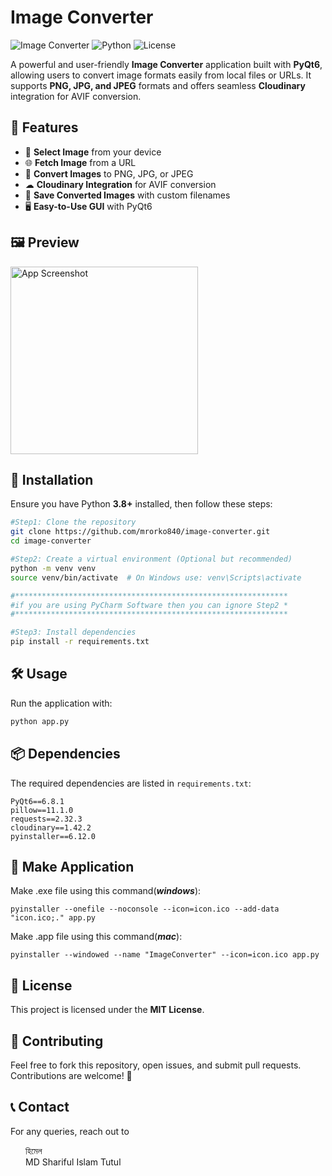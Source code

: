 # Image Converter

![Image Converter](https://img.shields.io/badge/PyQt6-GUI-blue.svg) ![Python](https://img.shields.io/badge/Python-3.8%2B-brightgreen.svg) ![License](https://img.shields.io/badge/License-MIT-yellow.svg)

A powerful and user-friendly **Image Converter** application built with **PyQt6**, allowing users to convert image formats easily from local files or URLs. It supports **PNG, JPG, and JPEG** formats and offers seamless **Cloudinary** integration for AVIF conversion.

## 🚀 Features

- 📂 **Select Image** from your device
- 🌐 **Fetch Image** from a URL
- 🔄 **Convert Images** to PNG, JPG, or JPEG
- ☁ **Cloudinary Integration** for AVIF conversion
- 💾 **Save Converted Images** with custom filenames
- 🖥 **Easy-to-Use GUI** with PyQt6

## 🖼️ Preview

<img src="https://i.imgur.com/8lAgtR7.png" alt="App Screenshot" width="300px">

## 🔧 Installation

Ensure you have Python **3.8+** installed, then follow these steps:

```sh
#Step1: Clone the repository
git clone https://github.com/mrorko840/image-converter.git
cd image-converter

#Step2: Create a virtual environment (Optional but recommended)
python -m venv venv
source venv/bin/activate  # On Windows use: venv\Scripts\activate

#*************************************************************
#if you are using PyCharm Software then you can ignore Step2 *
#*************************************************************

#Step3: Install dependencies
pip install -r requirements.txt
```

## 🛠️ Usage

Run the application with:

```sh
python app.py
```

## 📦 Dependencies

The required dependencies are listed in `requirements.txt`:

```
PyQt6==6.8.1
pillow==11.1.0
requests==2.32.3
cloudinary==1.42.2
pyinstaller==6.12.0
```

## 🔑 Make Application

Make .exe file using this command(**_windows_**):

```
pyinstaller --onefile --noconsole --icon=icon.ico --add-data "icon.ico;." app.py
```

Make .app file using this command(**_mac_**):

```
pyinstaller --windowed --name "ImageConverter" --icon=icon.ico app.py
```

## 📝 License

This project is licensed under the **MIT License**.

## 🤝 Contributing

Feel free to fork this repository, open issues, and submit pull requests. Contributions are welcome! 🎉

## 📞 Contact

For any queries, reach out to

<a style="display: inline-flex; align-items: center; gap: 8px; text-decoration: none;" href="https://www.facebook.com/mr.orko.10">
    <img style="width: 16px; height: 16px; vertical-align: middle;" src="https://cdn.freebiesupply.com/logos/large/2x/facebook-logo-2019.png"> হিমেল
</a>
<br />
<a style="display: inline-flex; align-items: center; gap: 8px; text-decoration: none;" href="https://www.facebook.com/Engineer.MD.Shariful.Islam.Tutul">
    <img style="width: 16px; height: 16px; vertical-align: middle;" src="https://cdn.freebiesupply.com/logos/large/2x/facebook-logo-2019.png"> MD Shariful Islam Tutul
</a>